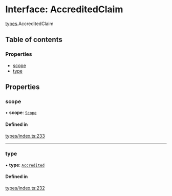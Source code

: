 # Interface: AccreditedClaim

[types](../wiki/types).AccreditedClaim

## Table of contents

### Properties

- [scope](../wiki/types.AccreditedClaim#scope)
- [type](../wiki/types.AccreditedClaim#type)

## Properties

### scope

• **scope**: [`Scope`](../wiki/types.Scope)

#### Defined in

[types/index.ts:233](https://github.com/PolymathNetwork/polymesh-sdk/blob/c37bc05d/src/types/index.ts#L233)

___

### type

• **type**: [`Accredited`](../wiki/types.ClaimType#accredited)

#### Defined in

[types/index.ts:232](https://github.com/PolymathNetwork/polymesh-sdk/blob/c37bc05d/src/types/index.ts#L232)
